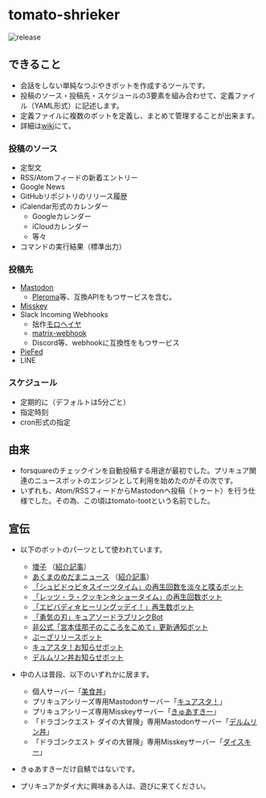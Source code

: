 # tomato-shrieker

![release](https://img.shields.io/github/v/release/pooza/tomato-shrieker.svg)

## できること

- 会話をしない単純なつぶやきボットを作成するツールです。
- 投稿のソース・投稿先・スケジュールの3要素を組み合わせて、定義ファイル（YAML形式）に記述します。
- 定義ファイルに複数のボットを定義し、まとめて管理することが出来ます。
- 詳細は[wiki](https://github.com/pooza/tomato-shrieker/wiki)にて。

### 投稿のソース

- 定型文
- RSS/Atomフィードの新着エントリー
- Google News
- GitHubリポジトリのリリース履歴
- iCalendar形式のカレンダー
  - Googleカレンダー
  - iCloudカレンダー
  - 等々
- コマンドの実行結果（標準出力）

### 投稿先

- [Mastodon](https://github.com/tootsuite/mastodon)
  - [Pleroma](https://git.pleroma.social/pleroma)等、互換APIをもつサービスを含む。
- [Misskey](https://github.com/syuilo/misskey)
- Slack Incoming Webhooks
  - 拙作[モロヘイヤ](https://github.com/pooza/mulukhiya-toot-proxy)
  - [matrix-webhook](https://github.com/bshock-matrix/matrix-webhook)
  - Discord等、webhookに互換性をもつサービス
- [PieFed](https://join.piefed.social)
- LINE

### スケジュール

- 定期的に（デフォルトは5分ごと）
- 指定時刻
- cron形式の指定

## 由来

- forsquareのチェックインを自動投稿する用途が最初でした。プリキュア関連のニュースボットのエンジンとして利用を始めたのがその次です。
- いずれも、Atom/RSSフィードからMastodonへ投稿（トゥート）を行う仕様でした。その為、この頃はtomato-tootという名前でした。

## 宣伝

- 以下のボットのパーツとして使われています。
  - [増子](https://precure.ml/@mikabot) （[紹介記事](https://blog.precure.ml/articles/%E5%A2%97%E5%AD%90/)）
  - [あくまのめだまニュース](https://mstdn.delmulin.com/@news) （[紹介記事](https://blog.delmulin.com/articles/%E3%81%82%E3%81%8F%E3%81%BE%E3%81%AE%E3%82%81%E3%81%A0%E3%81%BE/)）
  - [「シュビドゥビ☆スイーツタイム」の再生回数を淡々と喋るボット](https://mstdn.b-shock.org/@shooby_do_bop_bot)
  - [「レッツ・ラ・クッキン☆ショータイム」の再生回数ボット](https://mstdn.b-shock.org/@lets_la_bot)
  - [「エビバディ☆ヒーリングッデイ！」再生数ボット](https://precure.ml/@healingoodday)
  - [「勇気の刃」キュアソードラブリンクBot](https://mk.precure.fun/@cureswordlovelinkbot)
  - [非公式「宮本佳那子のこころをこめて」更新通知ボット](https://mstdn.b-shock.org/@kanako_blog_bot)
  - [ぷーざリリースボット](https://mstdn.b-shock.org/@release_bot)
  - [キュアスタ！お知らせボット](https://precure.ml/@infomation)
  - [デルムリン丼お知らせボット](https://mstdn.delmulin.com/@info)

- 中の人は普段、以下のいずれかに居ます。
  - 個人サーバー「[美食丼](https://mstdn.b-shock.org/)」
  - プリキュアシリーズ専用Mastodonサーバー「[キュアスタ！](https://precure.ml/)」
  - プリキュアシリーズ専用Misskeyサーバー「[きゅあすきー](https://mk.precure.fun/)」
  - 「ドラゴンクエスト ダイの大冒険」専用Mastodonサーバー「[デルムリン丼](https://mstdn.delmulin.com/)」
  - 「ドラゴンクエスト ダイの大冒険」専用Misskeyサーバー「[ダイスキー](https://misskey.delmulin.com/)」
- きゅあすきーだけ自鯖ではないです。
- プリキュアかダイ大に興味ある人は、遊びに来てください。
